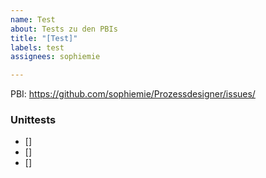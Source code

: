 ```yaml
---
name: Test
about: Tests zu den PBIs
title: "[Test]"
labels: test
assignees: sophiemie

---
```


PBI: https://github.com/sophiemie/Prozessdesigner/issues/
### Unittests
- []
- []
- []
